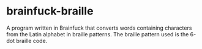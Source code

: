 # brainfuck-braille
A program written in Brainfuck that converts words containing characters from the Latin alphabet in braille patterns. The braille pattern used is the 6-dot braille code.